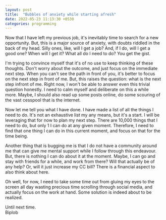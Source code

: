 ```yaml
---
layout: post
title:  "Bubbles of anxiety while starting afresh"
date: 2022-05-23 11:13:30 +0530
categories: programming
---
```


Now that I have left my previous job, it's inevitably time to search for a new opportunity. But, this is a major source of anxiety, with doubts riddled in the back of my head. Silly ones, like, will I get a job? And, if I do, will I get a good one? When will I get it? What all do I need to do? You get the gist.

I'm trying to convince myself that it's of no use to keep thinking of these thoughts. Don't worry about the outcome, and just focus on the immediate next step. When you can't see the path in front of you, it's better to focus on the next step in front of me. But, this raises the question: what is the next step infront of me. Right now, I won't be able to answer even this trivial question honestly. I need to calm myself and deliberate on this a while more. Maybe, I should also read up some posts online, do some scouring of the vast cesspool that is the internet.

Now let me tell you what I have done. I have made a list of all the things I need to do. It's not an exhaustive list my any means, but it's a start. I will be leveraging that for now to plan my next step. There are 10,000 things that I need to do, but only 1 I can do at any given moment. Therefore, I need to find that one thing I can do in this current moment, and focus on that for the time being.

Another thing that is bugging me is that I do not have a community around me that can give me mental support while I follow through this endeavour. But, there is nothing I can do about it at the moment. Maybe, I can go and stay with friends for a while, and work from there? Will that actually be of any help? Or, will it just increase my CC bill? There is a financial aspect to also think about here.

Oh well, for now, I need to take some time out from gluing my eyes to the screen all day wasting precious time scrolling through social media, and actually focus on the work at hand. Some solution is indeed about to be realized.

Until next time. <br>
Biplob